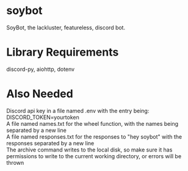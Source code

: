 # soybot
SoyBot, the lackluster, featureless, discord bot.
# Library Requirements
discord-py, aiohttp, dotenv
# Also Needed
Discord api key in a file named .env with the entry being: DISCORD\_TOKEN=yourtoken<br>
A file named names.txt for the wheel function, with the names being separated by a new line<br>
A file named responses.txt for the responses to "hey soybot" with the responses separated by a new line<br>
The archive command writes to the local disk, so make sure it has permissions to write to the current working directory, or errors will be thrown
